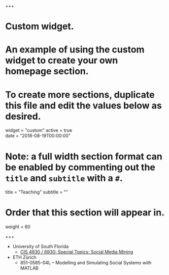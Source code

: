 +++
# Custom widget.
# An example of using the custom widget to create your own homepage section.
# To create more sections, duplicate this file and edit the values below as desired.
widget = "custom"
active = true  
date = "2018-08-19T00:00:00"

# Note: a full width section format can be enabled by commenting out the `title` and `subtitle` with a `#`.
title = "Teaching"
subtitle = ""

# Order that this section will appear in.
weight = 60

+++

* University of South Florida
    - [CIS 4930 / 6930: Special Topics: Social Media Mining](teaching/cis4930-6930)
* ETH Zürich
    - 851-0585-04L – Modelling and Simulating Social Systems with MATLAB

